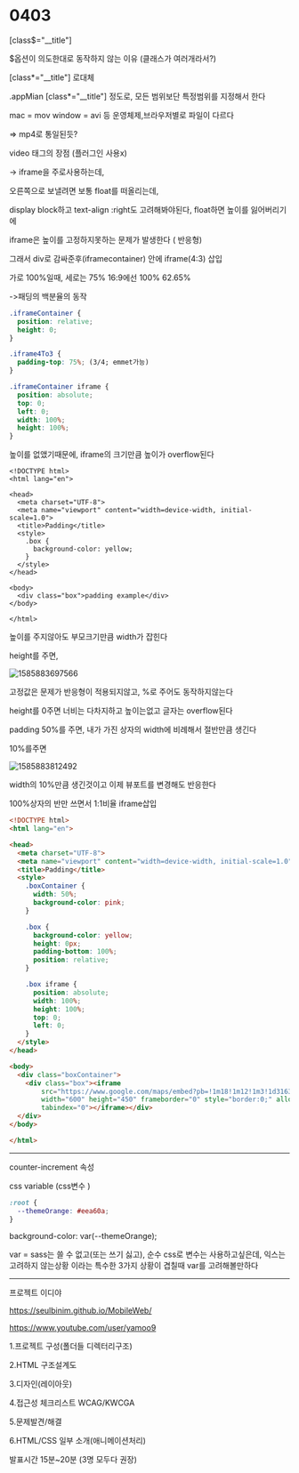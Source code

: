 # 0403



[class$="__title"]



$옵션이 의도한대로 동작하지 않는 이유 (클래스가 여러개라서?)



[class*="__title"] 로대체



.appMian [class*="__title"] 정도로, 모든 범위보단 특정범위를 지정해서 한다



mac = mov window = avi 등 운영체제,브라우저별로 파일이 다르다

=> mp4로 통일된듯?



video 태그의 장점 (플러그인 사용x)

-> iframe을 주로사용하는데, 



오른쪽으로 보낼려면 보통 float를 떠올리는데,

display block하고 text-align :right도 고려해봐야된다, float하면 높이를 잃어버리기에



iframe은 높이를 고정하지못하는 문제가 발생한다 ( 반응형) 

그래서 div로 감싸준후(iframecontainer) 안에 iframe(4:3) 삽입

가로 100%일때, 세로는 75% 16:9에선 100% 62.65%

->패딩의 백분율의 동작





```css
.iframeContainer {
  position: relative;
  height: 0;
}

.iframe4To3 {
  padding-top: 75%; (3/4; emmet가능)
}

.iframeContainer iframe {
  position: absolute;
  top: 0;
  left: 0;
  width: 100%;
  height: 100%;
}
```



높이를 없앴기때문에, iframe의 크기만큼 높이가 overflow된다





```
<!DOCTYPE html>
<html lang="en">

<head>
  <meta charset="UTF-8">
  <meta name="viewport" content="width=device-width, initial-scale=1.0">
  <title>Padding</title>
  <style>
    .box {
      background-color: yellow;
    }
  </style>
</head>

<body>
  <div class="box">padding example</div>
</body>

</html>
```

높이를 주지않아도 부모크기만큼 width가 잡힌다



height를 주면,



![1585883697566](C:\Users\82109\AppData\Roaming\Typora\typora-user-images\1585883697566.png)



고정값은 문제가 반응형이 적용되지않고, %로 주어도 동작하지않는다



height를 0주면 너비는 다차지하고 높이는없고 글자는 overflow된다

padding 50%를 주면, 내가 가진 상자의 width에 비례해서 절반만큼 생긴다



10%를주면



![1585883812492](C:\Users\82109\AppData\Roaming\Typora\typora-user-images\1585883812492.png)



width의 10%만큼 생긴것이고 이제 뷰포트를 변경해도 반응한다





100%상자의 반만 쓰면서 1:1비율 iframe삽입



```html
<!DOCTYPE html>
<html lang="en">

<head>
  <meta charset="UTF-8">
  <meta name="viewport" content="width=device-width, initial-scale=1.0">
  <title>Padding</title>
  <style>
    .boxContainer {
      width: 50%;
      background-color: pink;
    }

    .box {
      background-color: yellow;
      height: 0px;
      padding-bottom: 100%;
      position: relative;
    }

    .box iframe {
      position: absolute;
      width: 100%;
      height: 100%;
      top: 0;
      left: 0;
    }
  </style>
</head>

<body>
  <div class="boxContainer">
    <div class="box"><iframe
        src="https://www.google.com/maps/embed?pb=!1m18!1m12!1m3!1d3163.4167244486484!2d127.05485115125643!3d37.54524457970273!2m3!1f0!2f0!3f0!3m2!1i1024!2i768!4f13.1!3m3!1m2!1s0x357ca495c5b77f07%3A0x393d4d25c63b9b6!2z7KCc6rCV67mM65Sp!5e0!3m2!1sko!2skr!4v1585884134831!5m2!1sko!2skr"
        width="600" height="450" frameborder="0" style="border:0;" allowfullscreen="" aria-hidden="false"
        tabindex="0"></iframe></div>
  </div>
</body>

</html>
```





---

counter-increment 속성



css variable (css변수 )

```css
:root {
  --themeOrange: #eea60a;
}
```

background-color: var(--themeOrange);



var = sass는 쓸 수 없고(또는 쓰기 싫고), 순수 css로 변수는 사용하고싶은데, 익스는 고려하지 않는상황 이라는 특수한 3가지 상황이 겹칠때 var를 고려해볼만하다



---

프로젝트 이디야

<https://seulbinim.github.io/MobileWeb/>

<https://www.youtube.com/user/yamoo9>





1.프로젝트 구성(폴더들 디렉터리구조)

2.HTML 구조설계도

3.디자인(레이아웃)

4.접근성 체크리스트 WCAG/KWCGA

5.문제발견/해결

6.HTML/CSS 일부 소개(애니메이션처리)

발표시간 15분~20분 (3명 모두다 권장)

